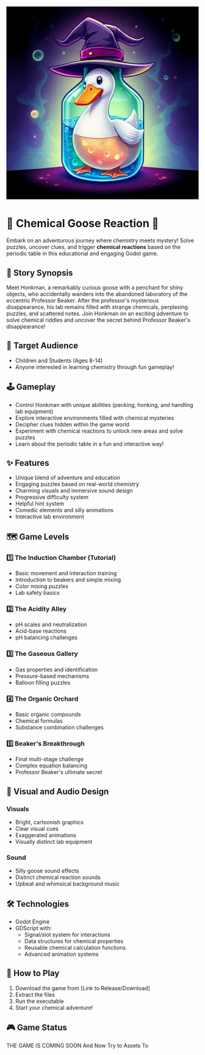 # ![GAME LOGO](the-Goose-icon.png)

# 🧪 Chemical Goose Reaction 🦢

Embark on an adventurous journey where chemistry meets mystery! Solve puzzles, uncover clues, and trigger **chemical reactions** based on the periodic table in this educational and engaging Godot game. 

## 📖 Story Synopsis

Meet Honkman, a remarkably curious goose with a penchant for shiny objects, who accidentally wanders into the abandoned laboratory of the eccentric Professor Beaker. After the professor's mysterious disappearance, his lab remains filled with strange chemicals, perplexing puzzles, and scattered notes. Join Honkman on an exciting adventure to solve chemical riddles and uncover the secret behind Professor Beaker's disappearance!

## 🎯 Target Audience
* Children and Students (Ages 8-14)
* Anyone interested in learning chemistry through fun gameplay!

## 🕹️ Gameplay

* Control Honkman with unique abilities (pecking, honking, and handling lab equipment)
* Explore interactive environments filled with chemical mysteries
* Decipher clues hidden within the game world
* Experiment with chemical reactions to unlock new areas and solve puzzles
* Learn about the periodic table in a fun and interactive way!

## ✨ Features

* Unique blend of adventure and education
* Engaging puzzles based on real-world chemistry
* Charming visuals and immersive sound design
* Progressive difficulty system
* Helpful hint system
* Comedic elements and silly animations
* Interactive lab environment

## 🗺️ Game Levels

### 1️⃣ The Induction Chamber (Tutorial)
* Basic movement and interaction training
* Introduction to beakers and simple mixing
* Color mixing puzzles
* Lab safety basics

### 2️⃣ The Acidity Alley
* pH scales and neutralization
* Acid-base reactions
* pH balancing challenges

### 3️⃣ The Gaseous Gallery
* Gas properties and identification
* Pressure-based mechanisms
* Balloon filling puzzles

### 4️⃣ The Organic Orchard
* Basic organic compounds
* Chemical formulas
* Substance combination challenges

### 5️⃣ Beaker's Breakthrough
* Final multi-stage challenge
* Complex equation balancing
* Professor Beaker's ultimate secret

## 🎨 Visual and Audio Design

### Visuals
* Bright, cartoonish graphics
* Clear visual cues
* Exaggerated animations
* Visually distinct lab equipment

### Sound
* Silly goose sound effects
* Distinct chemical reaction sounds
* Upbeat and whimsical background music

## 🛠️ Technologies

* Godot Engine
* GDScript with:
  * Signal/slot system for interactions
  * Data structures for chemical properties
  * Reusable chemical calculation functions
  * Advanced animation systems

## 🚀 How to Play

1. Download the game from [Link to Release/Download]
2. Extract the files
3. Run the executable
4. Start your chemical adventure!

## 🎮 Game Status

THE GAME IS COMING SOON
And Now Try to Assets To <use>